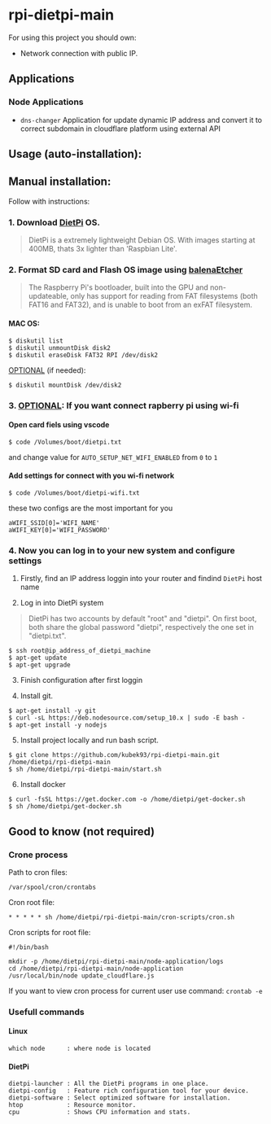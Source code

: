 # rpi-dietpi-main

For using this project you should own:

- Network connection with public IP.

## Applications

### Node Applications

- `dns-changer` Application for update dynamic IP address and convert it to correct subdomain in cloudflare platform using external API

## Usage (auto-installation):

## Manual installation:

Follow with instructions:

### 1. Download [DietPi](https://dietpi.com) OS.

> DietPi is a extremely lightweight Debian OS. With images starting at 400MB, thats 3x lighter than 'Raspbian Lite'.


### 2. Format SD card and Flash OS image using [balenaEtcher](https://www.balena.io/etcher/)

> The Raspberry Pi's bootloader, built into the GPU and non-updateable, only has support for reading from FAT filesystems (both FAT16 and FAT32), and is unable to boot from an exFAT filesystem.

#### MAC OS:
```
$ diskutil list
$ diskutil unmountDisk disk2
$ diskutil eraseDisk FAT32 RPI /dev/disk2
```
<u>OPTIONAL</u> (if needed):
```
$ diskutil mountDisk /dev/disk2
```

### 3. <u>OPTIONAL</u>: If you want connect rapberry pi using wi-fi

#### Open card fiels using vscode
```
$ code /Volumes/boot/dietpi.txt
```
and change value for ```AUTO_SETUP_NET_WIFI_ENABLED``` from ```0``` to ```1```

#### Add settings for connect with you wi-fi network

```
$ code /Volumes/boot/dietpi-wifi.txt
```
these two configs are the most important for you
```
aWIFI_SSID[0]='WIFI_NAME'
aWIFI_KEY[0]='WIFI_PASSWORD'
```

### 4. Now you can log in to your new system and configure settings

1. Firstly, find an IP address loggin into your router and findind `DietPi` host name

2. Log in into DietPi system

> DietPi has two accounts by default "root" and "dietpi". On first boot, both share the global password "dietpi", respectively the one set in "dietpi.txt".

```
$ ssh root@ip_address_of_dietpi_machine
$ apt-get update
$ apt-get upgrade
```

3. Finish configuration after first loggin

4. Install git.

```
$ apt-get install -y git
$ curl -sL https://deb.nodesource.com/setup_10.x | sudo -E bash -
$ apt-get install -y nodejs
```

5. Install project locally and run bash script.

```
$ git clone https://github.com/kubek93/rpi-dietpi-main.git /home/dietpi/rpi-dietpi-main
$ sh /home/dietpi/rpi-dietpi-main/start.sh
```

6. Install docker
```
$ curl -fsSL https://get.docker.com -o /home/dietpi/get-docker.sh
$ sh /home/dietpi/get-docker.sh
```

## Good to know (not required)

### Crone process

Path to cron files:

```
/var/spool/cron/crontabs
```

Cron root file:

```
* * * * * sh /home/dietpi/rpi-dietpi-main/cron-scripts/cron.sh
```

Cron scripts for root file:

```
#!/bin/bash

mkdir -p /home/dietpi/rpi-dietpi-main/node-application/logs
cd /home/dietpi/rpi-dietpi-main/node-application
/usr/local/bin/node update_cloudflare.js

```

If you want to view cron process for current user use command: `crontab -e`

### Usefull commands

#### Linux
```
which node      : where node is located
```
#### DietPi

```
dietpi-launcher : All the DietPi programs in one place.
dietpi-config   : Feature rich configuration tool for your device.
dietpi-software : Select optimized software for installation.
htop            : Resource monitor.
cpu             : Shows CPU information and stats.
 ```
